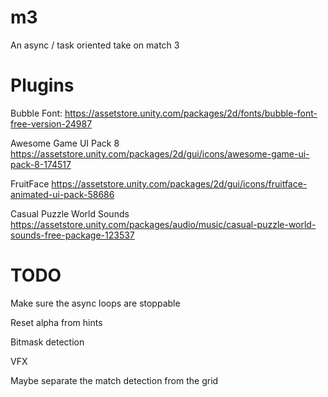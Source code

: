 # m3
An async / task oriented take on match 3

# Plugins

Bubble Font:
https://assetstore.unity.com/packages/2d/fonts/bubble-font-free-version-24987

Awesome Game UI Pack 8
https://assetstore.unity.com/packages/2d/gui/icons/awesome-game-ui-pack-8-174517

FruitFace
https://assetstore.unity.com/packages/2d/gui/icons/fruitface-animated-ui-pack-58686

Casual Puzzle World Sounds
https://assetstore.unity.com/packages/audio/music/casual-puzzle-world-sounds-free-package-123537


# TODO

Make sure the async loops are stoppable

Reset alpha from hints

Bitmask detection

VFX

Maybe separate the match detection from the grid
